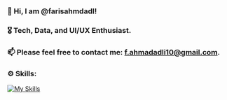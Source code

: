 ### 👋 Hi, I am @farisahmdadl!

### 🎖️ Tech, Data, and UI/UX Enthusiast.

### 📫 Please feel free to contact me: f.ahmadadli10@gmail.com.

### ⚙️ Skills:
[![My Skills](https://skillicons.dev/icons?i=html,css,js,sass,tailwind,react,angular,java,golang,php,cs,py)](https://skillicons.dev)
